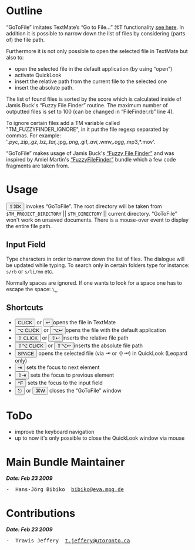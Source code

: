 # Outline #

“GoToFile” imitates TextMate’s “Go to File…” ⌘T functionality [see here](http://manual.macromates.com/en/working_with_multiple_files#moving_between_files_with_grace). In addition it is possible to narrow down the list of files by considering (parts of) the file path. 

Furthermore it is not only possible to open the selected file in TextMate but also to:

* open the selected file in the default application (by using “open”)
* activate QuickLook
* insert the relative path from the current file to the selected one
* insert the absolute path.

The list of found files is sorted by the score which is calculated inside of Jamis Buck's “Fuzzy File Finder” routine. The maximum number of outputted files is set to 100 (can be changed in “FileFinder.rb” line 4).

To ignore certain files add a TM variable called "TM_FUZZYFINDER_IGNORE", in it put the file regexp separated by commas. For example: '*.pyc,*.zip,*.gz,*.bz,*.tar,*.jpg,*.png,*.gif,*.avi,*.wmv,*.ogg,*.mp3,*.mov'.

“GoToFile” makes usage of Jamis Buck's [“Fuzzy File Finder”](http://github.com/jamis/fuzzy_file_finder) and was inspired by Amiel Martin's [“FuzzyFileFinder”](http://github.com/amiel/gotofile.tmbundle/tree/amiels_original) bundle which a few code fragments are taken from.

# Usage #

<button>⇧⌘K</button> invokes “GoToFile”. The root directory will be taken from `$TM_PROJECT_DIRECTORY` || `$TM_DIRECTORY` || current directory. “GoToFile” won't work on unsaved documents. There is a mouse-over event to display the entire file path.


## Input Field ##

Type characters in order to narrow down the list of files. The dialogue will be updated while typing. To search only in certain folders type for instance: `s/rb` or `s/li/mm` etc.

Normally spaces are ignored. If one wants to look for a space one has to escape the space: `\␣`

## Shortcuts ##

* <button>CLICK</button> or <button>&#x21A9;</button>opens the file in TextMate
* <button>⌥ CLICK</button> or <button>⌥&#x21A9;</button>opens the file with the default application
* <button>⇧ CLICK</button> or <button>⇧&#x21A9;</button>inserts the relative file path
* <button>⇧⌥ CLICK</button> or <button>⇧⌥&#x21A9;</button>inserts the absolute file path
* <button>SPACE</button> opens the selected file (via ⇥ or ⇧⇥) in QuickLook (Leopard only)
* <button>⇥</button> sets the focus to next element
* <button>⇧⇥</button> sets the focus to previous element
* <button>^F</button> sets the focus to the input field
* <button>⎋</button> or <button>⌘W</button> closes the “GoToFile” window

# ToDo #

* improve the keyboard navigation
* up to now it's only possible to close the QuickLook window via mouse

# Main Bundle Maintainer #

***Date: Feb 23 2009***

<pre>
-  Hans-Jörg Bibiko&nbsp;&nbsp;<a href="mailto:bibiko@eva.mpg.de">bibiko@eva.mpg.de</a>
</pre>

# Contributions #

***Date: Feb 23 2009***

<pre>
-  Travis Jeffery&nbsp;&nbsp;<a href="mailto:t.jeffery@utoronto.ca">t.jeffery@utoronto.ca</a>
</pre>

